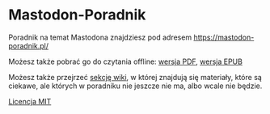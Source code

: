 # Mastodon-Poradnik

Poradnik na temat Mastodona znajdziesz pod adresem https://mastodon-poradnik.pl/

Możesz także pobrać go do czytania offline: [wersja PDF](https://mastodon-poradnik.pl/pdf), [wersja EPUB](https://mastodon-poradnik.pl/epub)

Możesz także przejrzeć [sekcję wiki](https://github.com/lwojcik/Mastodon-Poradnik/wiki), w której znajdują się materiały, które są ciekawe, ale których w poradniku nie jeszcze nie ma, albo wcale nie będzie.

[Licencja MIT](https://github.com/lwojcik/Mastodon-Poradnik/blob/main/LICENSE)
